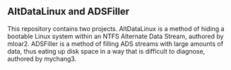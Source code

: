 AltDataLinux and ADSFiller
---

This repository contains two projects. AltDataLinux is a method of hiding a bootable Linux system
within an NTFS Alternate Data Stream, authored by mloar2. ADSFiller is a method of filling ADS
streams with large amounts of data, thus eating up disk space in a way that is difficult to
diagnose, authored by mychang3.
